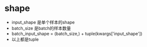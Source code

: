# shape
- input_shape 是单个样本的shape
- batch_size 是batch的样本数量
- batch_input_shape = (batch_size,) + tuple(kwargs['input_shape'])
- 以上都是tuple